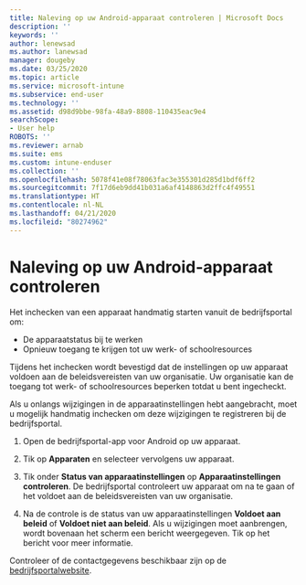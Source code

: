 ```yaml
---
title: Naleving op uw Android-apparaat controleren | Microsoft Docs
description: ''
keywords: ''
author: lenewsad
ms.author: lanewsad
manager: dougeby
ms.date: 03/25/2020
ms.topic: article
ms.service: microsoft-intune
ms.subservice: end-user
ms.technology: ''
ms.assetid: d98d9bbe-98fa-48a9-8808-110435eac9e4
searchScope:
- User help
ROBOTS: ''
ms.reviewer: arnab
ms.suite: ems
ms.custom: intune-enduser
ms.collection: ''
ms.openlocfilehash: 5078f41e08f78063fac3e355301d285d1bdf6ff2
ms.sourcegitcommit: 7f17d6eb9dd41b031a6af4148863d2ffc4f49551
ms.translationtype: HT
ms.contentlocale: nl-NL
ms.lasthandoff: 04/21/2020
ms.locfileid: "80274962"
---
```

# <a name="check-compliance-on-your-android-device"></a>Naleving op uw Android-apparaat controleren  
Het inchecken van een apparaat handmatig starten vanuit de bedrijfsportal om:

* De apparaatstatus bij te werken 
* Opnieuw toegang te krijgen tot uw werk- of schoolresources 

Tijdens het inchecken wordt bevestigd dat de instellingen op uw apparaat voldoen aan de beleidsvereisten van uw organisatie.  Uw organisatie kan de toegang tot werk- of schoolresources beperken totdat u bent ingecheckt.  

Als u onlangs wijzigingen in de apparaatinstellingen hebt aangebracht, moet u mogelijk handmatig inchecken om deze wijzigingen te registreren bij de bedrijfsportal. 

1. Open de bedrijfsportal-app voor Android op uw apparaat.  

2. Tik op **Apparaten** en selecteer vervolgens uw apparaat.  

3. Tik onder **Status van apparaatinstellingen** op **Apparaatinstellingen controleren**. De bedrijfsportal controleert uw apparaat om na te gaan of het voldoet aan de beleidsvereisten van uw organisatie. 

4. Na de controle is de status van uw apparaatinstellingen **Voldoet aan beleid** of **Voldoet niet aan beleid**. Als u wijzigingen moet aanbrengen, wordt bovenaan het scherm een bericht weergegeven. Tik op het bericht voor meer informatie. 

Controleer of de contactgegevens beschikbaar zijn op de [bedrijfsportalwebsite](https://go.microsoft.com/fwlink/?linkid=2010980).  
